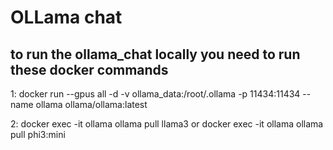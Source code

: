 # OLLama chat
##  to run the ollama_chat locally you need to run these docker commands
1: docker run --gpus all -d -v ollama_data:/root/.ollama -p 11434:11434 --name ollama ollama/ollama:latest


2: docker exec -it ollama ollama pull llama3
or
docker exec -it ollama ollama pull phi3:mini